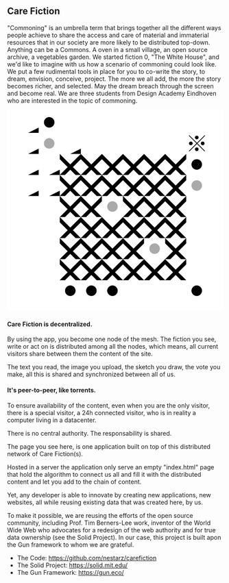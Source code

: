 ##  Care Fiction

"Commoning" is an umbrella term that brings together all the different ways people achieve to share the access and care of material and immaterial resources that in our society are more likely to be distributed top-down. Anything can be a Commons. A oven in a small village, an open source archive, a vegetables garden.
We started fiction 0, "The White House", and we'd like to imagine with us how a scenario of commoning could look like. We put a few rudimental tools in place for you to co-write the story, to dream, envision, conceive, project. The more we all add, the more the story becomes richer, and selected. May the dream breach through the screen and become real.
We are three students from Design Academy Eindhoven who are interested in the topic of commoning.

![care-fiction](assets/mesh-2.png)

#### Care Fiction is decentralized.

By using the app, you become one node of the mesh. The fiction you see, write or act on is distributed among all the nodes, which means, all current visitors share between them the content of the site.

The text you read, the image you upload, the sketch you draw, the vote you make, all this is shared and synchronized between all of us.

#### It's peer-to-peer, like torrents.

To ensure availability of the content, even when you are the only visitor, there is a special visitor, a 24h connected visitor, who is in reality a computer living in a datacenter.

There is no central authority. The responsability is shared.

The page you see here, is one application built on top of this distributed network of Care Fiction(s).

Hosted in a server the application only serve an empty "index.html" page that hold the algorithm to connect us all and fill it with the distributed content and let you add to the chain of content.

Yet, any developer is able to innovate by creating new applications, new websites, all while reusing existing data that was created here, by us.

To make it possible, we are reusing the efforts of the open source community, including Prof. Tim Berners-Lee work, inventor of the World Wide Web who advocates for a redesign of the web authority and for true data ownership (see the Solid Project). In our case, this project is built apon the Gun framework to whom we are grateful.

- The Code: https://github.com/nestarz/carefiction
- The Solid Project: https://solid.mit.edu/
- The Gun Framework: https://gun.eco/
